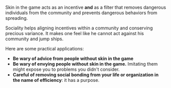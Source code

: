 Skin in the game acts as an incentive **and** as a filter that removes dangerous individuals from the community and prevents dangerous behaviors from spreading.

Sociality helps aligning incentives within a community and conserving precious variance. It makes one feel like he cannot act against his community and jump ships.

Here are some practical applications:
- **Be wary of advice from people without skin in the game**
- **Be wary of envying people without skin in the game.** Imitating them might expose you to problems you didn't consider.
- **Careful of removing social bonding from your life or organization in the name of efficiency**: it has a purpose.